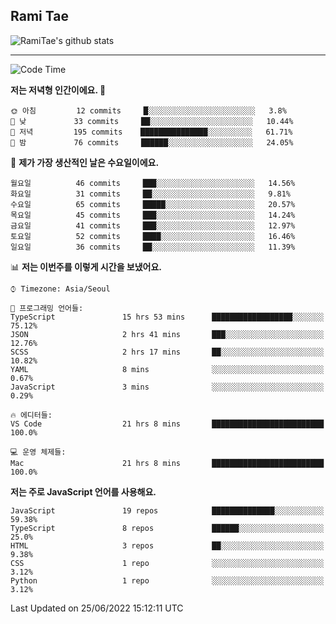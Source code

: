 ## Rami Tae

![RamiTae's github stats](https://github-readme-stats.vercel.app/api?username=RamiTae&show_icons=true&theme=tokyonight)

---
<!--START_SECTION:waka-->
![Code Time](http://img.shields.io/badge/Code%20Time-200%20hrs%2059%20mins-blue)

**저는 저녁형 인간이에요. 🦉** 

```text
🌞 아침         12 commits     █░░░░░░░░░░░░░░░░░░░░░░░░   3.8% 
🌆 낮　         33 commits     ██░░░░░░░░░░░░░░░░░░░░░░░   10.44% 
🌃 저녁         195 commits    ███████████████░░░░░░░░░░   61.71% 
🌙 밤　         76 commits     ██████░░░░░░░░░░░░░░░░░░░   24.05%

```
📅 **제가 가장 생산적인 날은 수요일이에요.** 

```text
월요일          46 commits     ███░░░░░░░░░░░░░░░░░░░░░░   14.56% 
화요일          31 commits     ██░░░░░░░░░░░░░░░░░░░░░░░   9.81% 
수요일          65 commits     █████░░░░░░░░░░░░░░░░░░░░   20.57% 
목요일          45 commits     ███░░░░░░░░░░░░░░░░░░░░░░   14.24% 
금요일          41 commits     ███░░░░░░░░░░░░░░░░░░░░░░   12.97% 
토요일          52 commits     ████░░░░░░░░░░░░░░░░░░░░░   16.46% 
일요일          36 commits     ██░░░░░░░░░░░░░░░░░░░░░░░   11.39%

```


📊 **저는 이번주를 이렇게 시간을 보냈어요.** 

```text
⌚︎ Timezone: Asia/Seoul

💬 프로그래밍 언어들: 
TypeScript               15 hrs 53 mins      ██████████████████░░░░░░░   75.12% 
JSON                     2 hrs 41 mins       ███░░░░░░░░░░░░░░░░░░░░░░   12.76% 
SCSS                     2 hrs 17 mins       ██░░░░░░░░░░░░░░░░░░░░░░░   10.82% 
YAML                     8 mins              ░░░░░░░░░░░░░░░░░░░░░░░░░   0.67% 
JavaScript               3 mins              ░░░░░░░░░░░░░░░░░░░░░░░░░   0.29%

🔥 에디터들: 
VS Code                  21 hrs 8 mins       █████████████████████████   100.0%

💻 운영 체제들: 
Mac                      21 hrs 8 mins       █████████████████████████   100.0%

```

**저는 주로 JavaScript 언어를 사용해요.** 

```text
JavaScript               19 repos            ██████████████░░░░░░░░░░░   59.38% 
TypeScript               8 repos             ██████░░░░░░░░░░░░░░░░░░░   25.0% 
HTML                     3 repos             ██░░░░░░░░░░░░░░░░░░░░░░░   9.38% 
CSS                      1 repo              ░░░░░░░░░░░░░░░░░░░░░░░░░   3.12% 
Python                   1 repo              ░░░░░░░░░░░░░░░░░░░░░░░░░   3.12%

```



 Last Updated on 25/06/2022 15:12:11 UTC
<!--END_SECTION:waka-->

